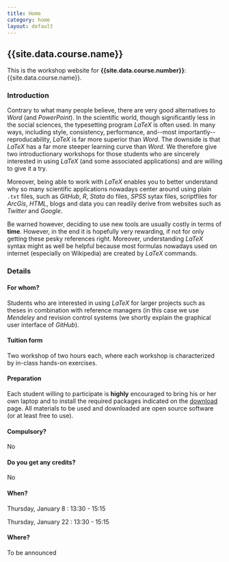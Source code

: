 ```yaml
---
title: Home
category: home
layout: default
---
```


## {{site.data.course.name}}

This is the workshop website for **{{site.data.course.number}}**:
{{site.data.course.name}}.

### Introduction

Contrary to what many people believe, there are very good alternatives to *Word* (and *PowerPoint*). In the scientific world, though significantly less in the social sciences, the typesetting program *LaTeX* is often used. In many ways, including style, consistency, performance, and--most importantly--reproducability, *LaTeX* is far more superior than *Word*. The downside is that *LaTeX* has a far more steeper learning curve than *Word*. We therefore give two introductionary workshops for those students who are sincerely interested in using *LaTeX* (and some associated applications) and are willing to give it a try. 

Moreover, being able to work with *LaTeX* enables you to better understand why so many scientific applications nowadays center around using plain `.txt` files, such as *GitHub*, *R*, *Stata* do files, *SPSS* sytax files, scriptfiles for *ArcGis*, *HTML*, blogs and data you can readily derive from websites such as *Twitter* and *Google*. 

Be warned however, deciding to use new tools are usually costly in terms of **time**. However, in the end it is hopefully very rewarding, if not for only getting these pesky references right. Moreover, understanding *LaTeX* syntax might as well be helpful because most formulas nowadays used on internet (especially on Wikipedia) are created by *LaTeX* commands.

### Details

#### For whom?

Students who are interested in using *LaTeX* for larger projects such as theses in combination with reference managers (in this case we use *Mendeley* and revision control systems (we shortly explain the graphical user interface of *GitHub*).

#### Tuition form

Two workshop of two hours each, where each workshop is characterized by in-class hands-on exercises.

#### Preparation

Each student willing to participate is **highly** encouraged to bring his or her own laptop and to install the required packages indicated on the [download](./download) page. All materials to be used and downloaded are open source software (or at least free to use).

#### Compulsory?

No

#### Do you get any credits?

No

#### When?

Thursday, January 8 :  13:30 - 15:15

Thursday, January 22 : 13:30 - 15:15

#### Where?

To be announced
